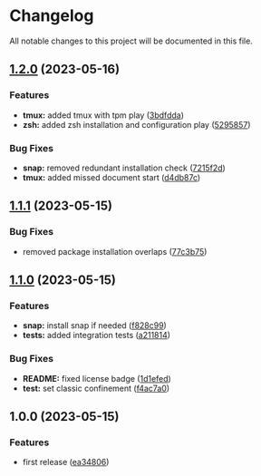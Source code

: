 # Changelog

All notable changes to this project will be documented in this file.

## [1.2.0](https://github.com/AlexNabokikh/ubuntu-playbook/compare/v1.1.1...v1.2.0) (2023-05-16)


### Features

* **tmux:** added tmux with tpm play ([3bdfdda](https://github.com/AlexNabokikh/ubuntu-playbook/commit/3bdfddaeb856c1a346ce697d6a7ca21677f04d6a))
* **zsh:** added zsh installation and configuration play ([5295857](https://github.com/AlexNabokikh/ubuntu-playbook/commit/529585715c6af34214092e1d85e396dce37ca1cf))


### Bug Fixes

* **snap:** removed redundant installation check ([7215f2d](https://github.com/AlexNabokikh/ubuntu-playbook/commit/7215f2dbb877100e68401a74e1445aa19fb9e8e0))
* **tmux:** added missed document start ([d4db87c](https://github.com/AlexNabokikh/ubuntu-playbook/commit/d4db87cb4010bd0087bb0ad233bcb563eab8f57f))

## [1.1.1](https://github.com/AlexNabokikh/ubuntu-playbook/compare/v1.1.0...v1.1.1) (2023-05-15)


### Bug Fixes

* removed package installation overlaps ([77c3b75](https://github.com/AlexNabokikh/ubuntu-playbook/commit/77c3b756dc3d4a7f4bfe215d61fb06bc52479a85))

## [1.1.0](https://github.com/AlexNabokikh/ubuntu-playbook/compare/v1.0.0...v1.1.0) (2023-05-15)


### Features

* **snap:** install snap if needed ([f828c99](https://github.com/AlexNabokikh/ubuntu-playbook/commit/f828c99eae06b24b1fb7150d110d7d48849fd0a2))
* **tests:** added integration tests ([a211814](https://github.com/AlexNabokikh/ubuntu-playbook/commit/a211814a5882a24ede938b435020cfb3fb32261b))


### Bug Fixes

* **README:** fixed license badge ([1d1efed](https://github.com/AlexNabokikh/ubuntu-playbook/commit/1d1efed47d180f7d53080a88b178cdf97b3e916a))
* **test:** set classic confinement ([f4ac7a0](https://github.com/AlexNabokikh/ubuntu-playbook/commit/f4ac7a0de23e0e3256665b6021a88a3b52a4f125))

## 1.0.0 (2023-05-15)


### Features

* first release ([ea34806](https://github.com/AlexNabokikh/ubuntu-playbook/commit/ea348063bce3a5e36b5f2951085d3b408010677e))
